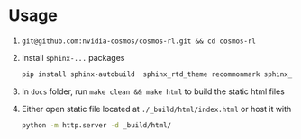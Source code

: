 # Usage

1. `git@github.com:nvidia-cosmos/cosmos-rl.git && cd cosmos-rl` 
2. Install `sphinx-...` packages
    ``` bash
    pip install sphinx-autobuild  sphinx_rtd_theme recommonmark sphinx_markdown_tables sphinx-argparse sphinx-jsonschema
    ```

3. In `docs` folder, run `make clean && make html` to build the static html files
4. Either open static file located at `./_build/html/index.html` 
or host it with 
    ``` bash
    python -m http.server -d _build/html/
    ```